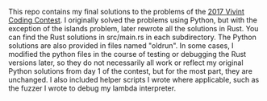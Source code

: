 This repo contains my final solutions to the problems of the [2017 Vivint Coding Contest](http://goc.vivint.com/). I originally solved the problems using Python, but with the exception of the islands problem, later rewrote all the solutions in Rust. You can find the Rust solutions in src/main.rs in each subdirectory. The Python solutions are also provided in files named "oldrun". In some cases, I modified the python files in the course of testing or debugging the Rust versions later, so they do not necessarily all work or reflect my original Python solutions from day 1 of the contest, but for the most part, they are unchanged. I also included helper scripts I wrote where applicable, such as the fuzzer I wrote to debug my lambda interpreter.
